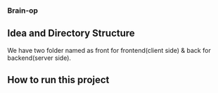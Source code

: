 ### Brain-op

## Idea and Directory Structure
We have two folder named as front for frontend(client side) & back for backend(server side).

## How to run this project


